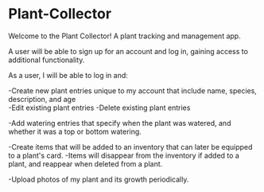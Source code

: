 # Plant-Collector
Welcome to the Plant Collector!
A plant tracking and management app.

A user will be able to sign up for an account and log in, gaining access to additional functionality.

As a user, I will be able to log in and:

-Create new plant entries unique to my account that include name, species, description, and age  
-Edit existing plant entries
-Delete existing plant entries

-Add watering entries that specify when the plant was watered, and whether it was a top or bottom watering.

-Create items that will be added to an inventory that can later be equipped to a plant's card.
  -Items will disappear from the inventory if added to a plant, and reappear when deleted from a plant.

-Upload photos of my plant and its growth periodically.
